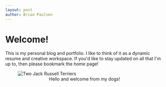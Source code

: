 ```yaml
---
layout: post
author: Brian Paulsen
---
```


# Welcome!

This is my personal blog and portfolio. I like to think of it as a dynamic resume and creative workspace. If you'd like to stay updated on all that I'm up to, then please bookmark the home page!

<figure>
    <img src="/assets/images/welcomedogs.HEIC"
         alt="Two Jack Russell Terriers">
    <figcaption><center>Hello and welcome from my dogs!</center></figcaption>
</figure>
